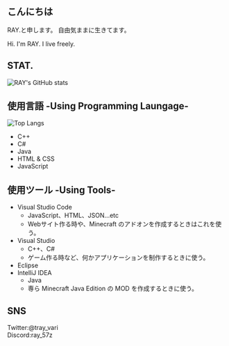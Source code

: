 ## こんにちは
RAY.と申します。
自由気ままに生きてます。

Hi. I'm RAY. I live freely.

## STAT.
![RAY's GitHub stats](https://github-readme-stats.vercel.app/api?username=RAY-prg-12&show_icons=true&theme=dark)

## 使用言語 -Using Programming Laungage-
![Top Langs](https://github-readme-stats.vercel.app/api/top-langs/?username=RAY-prg-12&layout=compact&theme=dark)
* C++
* C#
* Java
* HTML & CSS
* JavaScript

## 使用ツール -Using Tools-
* Visual Studio Code
  * JavaScript、HTML、JSON...etc
  * Webサイト作る時や、Minecraft のアドオンを作成するときはこれを使う。
* Visual Studio
  * C++、C#
  * ゲーム作る時など、何かアプリケーションを制作するときに使う。
* Eclipse
* IntelliJ IDEA
  * Java
  * 専ら Minecraft Java Edition の MOD を作成するときに使う。
  

## SNS
Twitter:@tray_vari  
Discord:ray_57z

